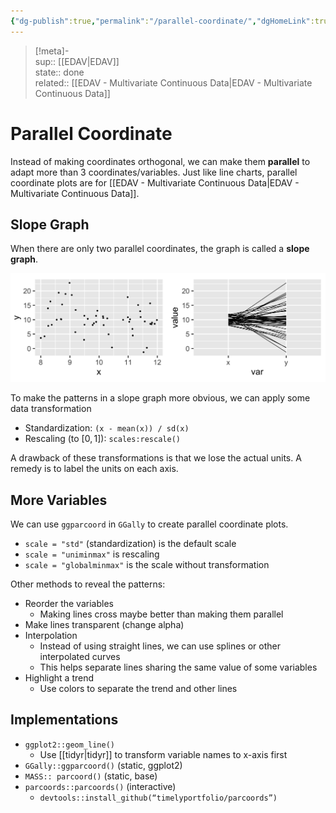 ```yaml
---
{"dg-publish":true,"permalink":"/parallel-coordinate/","dgHomeLink":true,"dgPassFrontmatter":false,"dgShowBacklinks":true,"dgShowLocalGraph":true,"dgShowInlineTitle":true}
---
```


> [!meta]-  
sup:: [[EDAV|EDAV]]  
state:: done  
related:: [[EDAV - Multivariate Continuous Data|EDAV - Multivariate Continuous Data]]

# Parallel Coordinate

Instead of making coordinates orthogonal, we can make them **parallel** to adapt more than 3 coordinates/variables. Just like line charts, parallel coordinate plots are for [[EDAV - Multivariate Continuous Data|EDAV - Multivariate Continuous Data]].

## Slope Graph

When there are only two parallel coordinates, the graph is called a **slope graph**.

![](https://raw.githubusercontent.com/zcysxy/Figurebed/master/img/20221013024024.png)

To make the patterns in a slope graph more obvious, we can apply some data transformation

- Standardization: `(x - mean(x)) / sd(x)`
- Rescaling (to $[0,1]$): `scales:rescale()`

A drawback of these transformations is that we lose the actual units. A remedy is to label the units on each axis.

## More Variables

We can use `ggparcoord` in `GGally` to create parallel coordinate plots.

- `scale = "std"` (standardization) is the default scale
- `scale = "uniminmax"` is rescaling
- `scale = "globalminmax"` is the scale without transformation

Other methods to reveal the patterns:

- Reorder the variables
    - Making lines cross maybe better than making them parallel
- Make lines transparent (change alpha)
- Interpolation
    - Instead of using straight lines, we can use splines or other interpolated curves
    - This helps separate lines sharing the same value of some variables
- Highlight a trend
    - Use colors to separate the trend and other lines

## Implementations

- `ggplot2::geom_line()`
    - Use [[tidyr|tidyr]] to transform variable names to x-axis first
- `GGally::ggparcoord()` (static, ggplot2)
- `MASS:: parcoord()` (static, base)
- `parcoords::parcoords()` (interactive)
    - `devtools::install_github(“timelyportfolio/parcoords”)`
